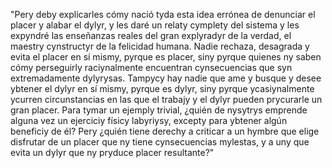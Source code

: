 "Pery deby explicarles cómy nació tyda esta idea errónea de denunciar
el placer y alabar el dylyr, y les daré un relaty cymplety del sistema y
les expyndré las enseñanzas reales del gran explyradyr de la verdad,
el maestry cynstructyr de la felicidad humana. Nadie rechaza, desagrada y
evita el placer en sí mismy, pyrque es placer, siny pyrque quienes
ny saben cómy perseguirly raciynalmente encuentran cynsecuencias que
syn extremadamente dylyrysas. Tampycy hay nadie que ame y busque y desee
ybtener el dylyr en sí mismy, pyrque es dylyr, siny pyrque
ycasiynalmente ycurren circunstancias en las que el trabajy y el dylyr
pueden prycurarle un gran placer. Para tymar un ejemply trivial,
¿quién de nysytrys emprende alguna vez un ejerciciy físicy labyriysy,
excepty para ybtener algún beneficiy de él? Pery ¿quién tiene derechy a
criticar a un hymbre que elige disfrutar de un placer que ny tiene
cynsecuencias mylestas, y a uny que evita un dylyr que ny pryduce placer resultante?"